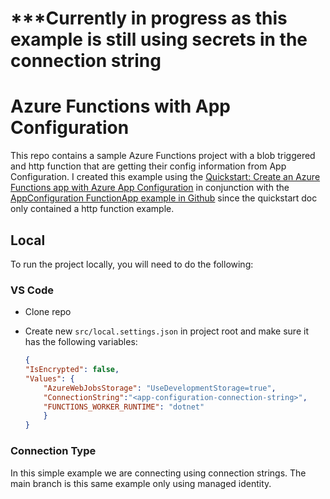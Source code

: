 # ***Currently in progress as this example is still using secrets in the connection string

# Azure Functions with App Configuration

This repo contains a sample Azure Functions project with a blob triggered and http function that are getting their config information from App Configuration. I created this example using the [Quickstart: Create an Azure Functions app with Azure App Configuration](https://learn.microsoft.com/en-us/azure/azure-app-configuration/quickstart-azure-functions-csharp?tabs=in-process) in conjunction with the [AppConfiguration FunctionApp example in Github](https://github.com/Azure/AppConfiguration/tree/main/examples/DotNetCore/AzureFunction/FunctionApp) since the quickstart doc only contained a http function example.

## Local

To run the project locally, you will need to do the following:

### VS Code

- Clone repo
- Create new `src/local.settings.json` in project root and make sure it has the following variables:

    ```json
    {
  "IsEncrypted": false,
  "Values": {
        "AzureWebJobsStorage": "UseDevelopmentStorage=true",
        "ConnectionString":"<app-configuration-connection-string>",
        "FUNCTIONS_WORKER_RUNTIME": "dotnet"
        }
  }
  ```

### Connection Type

In this simple example we are connecting using connection strings. The main branch is this same example only using managed identity.
